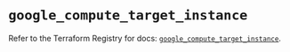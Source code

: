 # `google_compute_target_instance`

Refer to the Terraform Registry for docs: [`google_compute_target_instance`](https://registry.terraform.io/providers/hashicorp/google/5.11.0/docs/resources/compute_target_instance).
